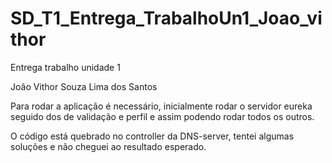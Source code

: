 ﻿# SD_T1_Entrega_TrabalhoUn1_Joao_vithor
 
Entrega trabalho unidade 1

João Vithor Souza Lima dos Santos

Para rodar a aplicação é necessário, inicialmente rodar o servidor eureka seguido dos de validação e perfil e assim podendo rodar todos os outros.

O código está quebrado no controller da DNS-server, tentei algumas soluções e não cheguei ao resultado esperado.

